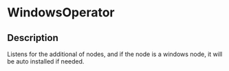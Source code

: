 # WindowsOperator
## Description
Listens for the additional of nodes, and if the node is a windows node, it will be auto installed if needed.

